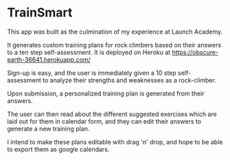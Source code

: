 # TrainSmart

This app was built as the culmination of my experience at Launch Academy.

It generates custom training plans for rock climbers based on their answers to a ten step self-assessment.
It is deployed on Heroku at https://obscure-earth-36641.herokuapp.com/

Sign-up is easy, and the user is immediately given a 10 step self-assessment to analyze their strengths and weaknesses as a rock-climber.

Upon submission, a personalized training plan is generated from their answers.

The user can then read about the different suggested exercises which are laid out for them in calendar form, and they can edit their answers to generate a new training plan.

I intend to make these plans editable with drag 'n' drop, and hope to be able to export them as google calendars.
